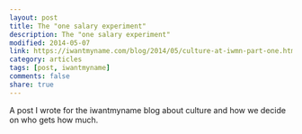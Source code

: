 ```yaml
---
layout: post
title: The "one salary experiment"
description: The "one salary experiment"
modified: 2014-05-07
link: https://iwantmyname.com/blog/2014/05/culture-at-iwmn-part-one.html
category: articles
tags: [post, iwantmyname]
comments: false
share: true
---
```


A post I wrote for the iwantmyname blog about culture and how we decide on who gets how much.
